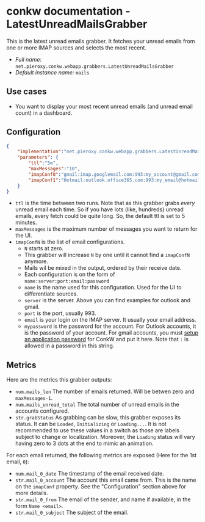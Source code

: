 # conkw documentation - LatestUnreadMailsGrabber

This is the latest unread emails grabber. It fetches your unread emails from one or more IMAP sources and selects the most recent.

* *Full name:* `net.pieroxy.conkw.webapp.grabbers.LatestUnreadMailsGrabber`
* *Default instance name:* `mails`

## Use cases

* You want to display your most recent unread emails (and unread email count) in a dashboard.

## Configuration

```json
{
    "implementation":"net.pieroxy.conkw.webapp.grabbers.LatestUnreadMailsGrabber",
    "parameters": {
        "ttl":"5m",
        "maxMessages":"10",
        "imapConf0":"gmail:imap.googlemail.com:993:my_account@gmail.com:mypassword",
        "imapConf1":"Hotmail:outlook.office365.com:993:my_email@hotmail.com:mypassword" 
    }
}
```

* `ttl` is the time between two runs. Note that as this grabber grabs *every* unread email each time. So if you have lots (like, hundreds) unread emails, every fetch could be quite long. So, the default ttl is set to 5 minutes.
* `maxMessages` is the maximum number of messages you want to return for the UI.
* `imapConfN` is the list of email configurations.
    * `N` starts at zero.
    * This grabber will increase `N` by one until it cannot find a `imapConfN` anymore.
    * Mails wil be mixed in the output, ordered by their receive date.
    * Each configuration is on the form of `name:server:port:email:password`
    * `name` is the name used for this configuration. Used for the UI to differentiate sources.
    * `server` is the server. Above you can find examples for outlook and gmail.
    * `port` is the port, usually 993.
    * `email` is your login on the IMAP server. It usually your email address.
    * `mypassword` is the password for the account. For Outlook accounts, it is the password of your account. For gmail accounts, you must [setup an application password](https://support.google.com/accounts/answer/185833) for ConkW and put it here. Note that `:` is allowed in a password in this string.

## Metrics

Here are the metrics this grabber outputs:

* `num.mails_len` The number of emails returned. Will be betwen zero and `maxMessages-1`.
* `num.mails_unread_total` The total number of unread emails in the accounts configured.
* `str.grabStatus` As grabbing can be slow, this grabber exposes its status. It can be `Loaded`, `Initializing` or `Loading...`. It is not recommended to use these values in a switch as those are labels subject to change or localization. Moreover, the `Loading` status will vary having zero to 3 dots at the end to mimic an animation.

For each email returned, the following metrics are exposed (Here for the 1st email, `0`):

* `num.mail_0_date` The timestamp of the email received date.
* `str.mail_0_account` The account this email came from. This is the name on the `imapConf` property. See the "Configuration" section above for more details.
* `str.mail_0_from` The email of the sender, and name if available, in the form `Name <email>`.
* `str.mail_0_subject` The subject of the email.
